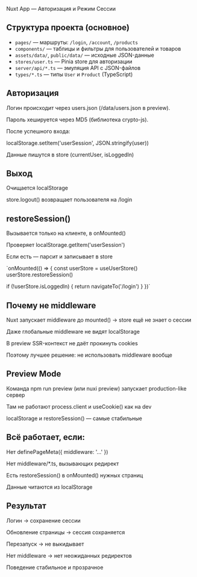 Nuxt App — Авторизация и Режим Сессии

## Структура проекта (основное)
- `pages/` — маршруты: `/login`, `/account`, `/products`
- `components/` — таблицы и фильтры для пользователей и товаров
- `assets/data/`, `public/data/` — исходные JSON-данные
- `stores/user.ts` — Pinia store для авторизации
- `server/api/*.ts` — эмуляция API с JSON-файлов
- `types/*.ts` — типы `User` и `Product` (TypeScript)

## Авторизация

Логин происходит через users.json (/data/users.json в preview).

Пароль хешируется через MD5 (библиотека crypto-js).

После успешного входа:

localStorage.setItem('userSession', JSON.stringify(user))

Данные пишутся в store (currentUser, isLoggedIn)

## Выход

Очищается localStorage

store.logout() возвращает пользователя на /login

## restoreSession()

Вызывается только на клиенте, в onMounted()

Проверяет localStorage.getItem('userSession')

Если есть — парсит и записывает в store

`onMounted(() => {
  const userStore = useUserStore()
  userStore.restoreSession()

  if (!userStore.isLoggedIn) {
    return navigateTo('/login')
  }
})`

## Почему не middleware

Nuxt запускает middleware до mounted() → store ещё не знает о сессии

Даже глобальные middleware не видят localStorage

В preview SSR-контекст не даёт прокинуть cookies

Поэтому лучшее решение: не использовать middleware вообще

## Preview Mode

Команда npm run preview (или nuxi preview) запускает production-like сервер

Там не работают process.client и useCookie() как на dev

localStorage и restoreSession() — самые стабильные

## Всё работает, если:

Нет definePageMeta({ middleware: '...' })

Нет middleware/*.ts, вызывающих редирект

Есть restoreSession() в onMounted() нужных страниц

Данные читаются из localStorage

## Результат

Логин → сохранение сессии

Обновление страницы → сессия сохраняется

Перезапуск → не выкидывает

Нет middleware → нет неожиданных редиректов

Поведение стабильное и прозрачное
